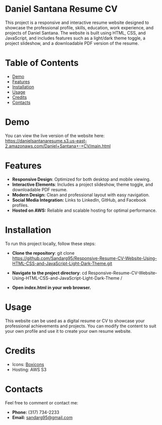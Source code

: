 # Daniel Santana Resume CV
This project is a responsive and interactive resume website designed to showcase the professional profile, skills, education, work experience, and projects of Daniel Santana. The website is built using HTML, CSS, and JavaScript, and includes features such as a light/dark theme toggle, a project slideshow, and a downloadable PDF version of the resume.

# Table of Contents
* [Demo](Demo)
* [Features](Features)
* [Installation](Installation)
* [Usage](Usage)
* [Credits](Credits)
* [Contacts](Contacts)

# Demo
You can view the live version of the website here: https://danielsantanaresume.s3.us-east-2.amazonaws.com/Daniel+Santana+-+CV/main.html

# Features
* **Responsive Design**: Optimized for both desktop and mobile viewing.
* **Interactive Elements**: Includes a project slideshow, theme toggle, and downloadable PDF resume.
* **Modern Design:** Clean and professional layout with easy navigation.
* **Social Media Integration:** Links to LinkedIn, GitHub, and Facebook profiles.
* **Hosted on AWS:** Reliable and scalable hosting for optimal performance.

# Installation
To run this project locally, follow these steps:

* **Clone the repository**:
git clone https://github.com/Sandarg95/Responsive-Resume-CV-Website-Using-HTML-CSS-and-JavaScript-Light-Dark-Theme.git

* **Navigate to the project directory**:
cd Responsive-Resume-CV-Website-Using-HTML-CSS-and-JavaScript-Light-Dark-Theme
/

* **Open index.html in your web browser.**

# Usage
This website can be used as a digital resume or CV to showcase your professional achievements and projects. You can modify the content to suit your own profile and use it to create your own resume website.

# Credits
* Icons: [Boxicons](https://boxicons.com/)
* Hosting: AWS S3
  
# Contacts
Feel free to comment or contact me:

- **Phone:** (317) 734-2233
- **Email:** [sandarg95@gmail.com](mailto:sandarg95@gmail.com)




